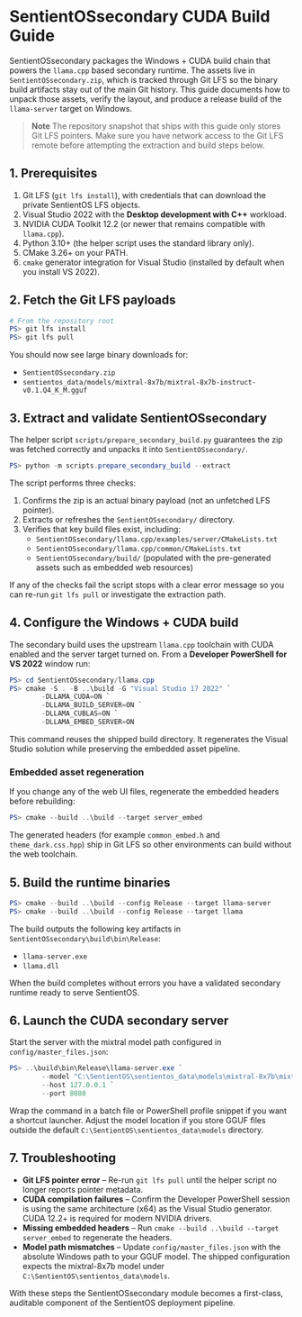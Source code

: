 # SentientOSsecondary CUDA Build Guide

SentientOSsecondary packages the Windows + CUDA build chain that powers the
`llama.cpp` based secondary runtime.  The assets live in
`SentientOSsecondary.zip`, which is tracked through Git LFS so the binary build
artifacts stay out of the main Git history.  This guide documents how to unpack
those assets, verify the layout, and produce a release build of the
`llama-server` target on Windows.

> **Note**
> The repository snapshot that ships with this guide only stores Git LFS
> pointers.  Make sure you have network access to the Git LFS remote before
> attempting the extraction and build steps below.

## 1. Prerequisites

1. Git LFS (`git lfs install`), with credentials that can download the private
   SentientOS LFS objects.
2. Visual Studio 2022 with the **Desktop development with C++** workload.
3. NVIDIA CUDA Toolkit 12.2 (or newer that remains compatible with
   `llama.cpp`).
4. Python 3.10+ (the helper script uses the standard library only).
5. CMake 3.26+ on your PATH.
6. `cmake` generator integration for Visual Studio (installed by default when
   you install VS 2022).

## 2. Fetch the Git LFS payloads

```powershell
# From the repository root
PS> git lfs install
PS> git lfs pull
```

You should now see large binary downloads for:

- `SentientOSsecondary.zip`
- `sentientos_data/models/mixtral-8x7b/mixtral-8x7b-instruct-v0.1.Q4_K_M.gguf`

## 3. Extract and validate SentientOSsecondary

The helper script `scripts/prepare_secondary_build.py` guarantees the zip was
fetched correctly and unpacks it into `SentientOSsecondary/`.

```powershell
PS> python -m scripts.prepare_secondary_build --extract
```

The script performs three checks:

1. Confirms the zip is an actual binary payload (not an unfetched LFS pointer).
2. Extracts or refreshes the `SentientOSsecondary/` directory.
3. Verifies that key build files exist, including:
   - `SentientOSsecondary/llama.cpp/examples/server/CMakeLists.txt`
   - `SentientOSsecondary/llama.cpp/common/CMakeLists.txt`
   - `SentientOSsecondary/build/` (populated with the pre-generated assets such
     as embedded web resources)

If any of the checks fail the script stops with a clear error message so you
can re-run `git lfs pull` or investigate the extraction path.

## 4. Configure the Windows + CUDA build

The secondary build uses the upstream `llama.cpp` toolchain with CUDA enabled
and the server target turned on.  From a **Developer PowerShell for VS 2022**
window run:

```powershell
PS> cd SentientOSsecondary/llama.cpp
PS> cmake -S . -B ..\build -G "Visual Studio 17 2022" `
        -DLLAMA_CUDA=ON `
        -DLLAMA_BUILD_SERVER=ON `
        -DLLAMA_CUBLAS=ON `
        -DLLAMA_EMBED_SERVER=ON
```

This command reuses the shipped build directory.  It regenerates the Visual
Studio solution while preserving the embedded asset pipeline.

### Embedded asset regeneration

If you change any of the web UI files, regenerate the embedded headers before
rebuilding:

```powershell
PS> cmake --build ..\build --target server_embed
```

The generated headers (for example `common_embed.h` and `theme_dark.css.hpp`)
ship in Git LFS so other environments can build without the web toolchain.

## 5. Build the runtime binaries

```powershell
PS> cmake --build ..\build --config Release --target llama-server
PS> cmake --build ..\build --config Release --target llama
```

The build outputs the following key artifacts in
`SentientOSsecondary\build\bin\Release`:

- `llama-server.exe`
- `llama.dll`

When the build completes without errors you have a validated secondary runtime
ready to serve SentientOS.

## 6. Launch the CUDA secondary server

Start the server with the mixtral model path configured in
`config/master_files.json`:

```powershell
PS> ..\build\bin\Release\llama-server.exe `
        --model "C:\SentientOS\sentientos_data\models\mixtral-8x7b\mixtral-8x7b-instruct-v0.1.Q4_K_M.gguf" `
        --host 127.0.0.1 `
        --port 8080
```

Wrap the command in a batch file or PowerShell profile snippet if you want a
shortcut launcher.  Adjust the model location if you store GGUF files outside
the default `C:\SentientOS\sentientos_data\models` directory.

## 7. Troubleshooting

- **Git LFS pointer error** – Re-run `git lfs pull` until the helper script no
  longer reports pointer metadata.
- **CUDA compilation failures** – Confirm the Developer PowerShell session is
  using the same architecture (x64) as the Visual Studio generator.  CUDA 12.2+
  is required for modern NVIDIA drivers.
- **Missing embedded headers** – Run `cmake --build ..\build --target
  server_embed` to regenerate the headers.
- **Model path mismatches** – Update `config/master_files.json` with the
  absolute Windows path to your GGUF model.  The shipped configuration expects
  the mixtral-8x7b model under `C:\SentientOS\sentientos_data\models`.

With these steps the SentientOSsecondary module becomes a first-class, auditable
component of the SentientOS deployment pipeline.
